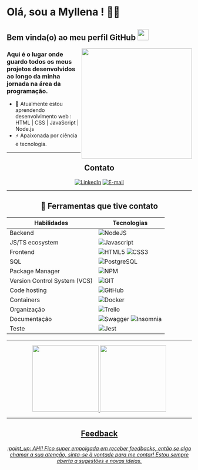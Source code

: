 # Olá, sou a Myllena ! 👩‍💻
 ## Bem vinda(o) ao meu perfil GitHub <img src="https://raw.githubusercontent.com/MartinHeinz/MartinHeinz/master/wave.gif" width="30px">
 
 <img align="right" width="300" src="https://i.pinimg.com/originals/88/a9/69/88a969c3e830bbcbff939ea870058d91.gif" />


 ### Aqui é o lugar onde guardo todos os meus projetos desenvolvidos ao longo da minha jornada na área da programação.
 
- 🌱 Atualmente estou aprendendo desenvolvimento web : HTML | CSS | JavaScript | Node.js
- ⚡ Apaixonada por ciência e tecnologia.

<div align="center">

***
## Contato

<div>
 
 [![LinkedIn](https://img.shields.io/badge/LinkedIn-000?style=for-the-badge&logo=linkedin&logoColor=0E76A8)](https://www.linkedin.com/in/myllenamirandamartins/)
 [![E-mail](https://img.shields.io/badge/Gmail-D14836?style=for-the-badge&logo=gmail&logoColor=white)](mailto:mirandamartins05@gmail.com)
</div>

***
## :rocket: Ferramentas que tive contato


| Habilidades   | Tecnologias |
|---------|--------------|
| Backend |  <img alt="NodeJS" src="https://img.shields.io/badge/-NodeJS-43853d?style=flat-square&logo=nodedotjs&logoColor=white" />  |
| JS/TS ecosystem | <img alt="Javascript" src="https://img.shields.io/badge/JavaScript-F7DF1E?style=for-the-badge&logo=javascript&logoColor=black" /> |
| Frontend | <img alt="HTML5" src="https://img.shields.io/badge/-HTML5-E34F26?style=flat-square&logo=html5&logoColor=white" /> <img alt="CSS3" src="https://img.shields.io/badge/-CSS3-157286?style=flat-square&logo=css3&logoColor=white" />  |
| SQL | <img alt="PostgreSQL" src="https://img.shields.io/badge/-PostgreSQL-336791?style=flat-square&logo=postgresql&logoColor=white" />  |  |
| Package Manager | <img alt="NPM" src="https://img.shields.io/badge/-NPM-CB3837?style=flat-square&logo=npm&logoColor=white" />  |
| Version Control System (VCS) | <img alt="GIT" src="https://img.shields.io/badge/-Git-F05032?style=flat-square&logo=git&logoColor=white" /> |
| Code hosting | <img alt="GitHub" src="https://img.shields.io/badge/-GitHub-181717?style=flat-square&logo=github&logoColor=white" /> || |
| Containers | <img alt="Docker" src="https://img.shields.io/badge/-Docker-46a2f1?style=flat-square&logo=docker&logoColor=white" /> ||| | |||
| Organização | <img alt="Trello" src="https://img.shields.io/badge/-Trello-0052CC?style=flat-square&logo=trello&logoColor=white" /> |
| Documentação | <img alt="Swagger" src="https://img.shields.io/badge/-Swagger-85EA2D?style=flat-square&logo=swagger&logoColor=white" /> <img alt="Insomnia" src="https://img.shields.io/badge/-Insomnia-4000BF?style=flat-square&logo=insomnia&logoColor=white" /> | |
| Teste | <img alt="Jest" src="https://img.shields.io/badge/Jest-323330?style=for-the-badge&logo=Jest&logoColor=white" />  | |


***
<div>
<a href="https://github.com/myllenammartins">
<img height="180em" src="https://github-readme-stats.vercel.app/api/top-langs/?username=myllenammartins&layout=compact&langs_count=7&theme=tokyonight"/>
<img height="180em" src="https://github-readme-stats.vercel.app/api?username=myllenammartins&show_icons=true&theme=tokyonight&include_all_commits=true&count_private=true"/>
</div>
 
***
## Feedback
<h6> :point_up: AH!! Fico super empolgada em receber feedbacks, então se algo chamar a sua atenção, sinta-se à vontade para me contar! Estou sempre aberta a sugestões e novas ideias. </h6> 
